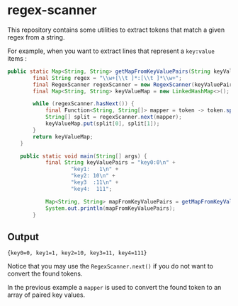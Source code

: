 # regex-scanner

This repository contains some utilities to extract tokens that match a given regex from a string.

For example, when you want to extract lines that represent a `key:value` items :

``` java
public static Map<String, String> getMapFromKeyValuePairs(String keyValuePairs) {
        final String regex = "\\w+[\\t ]*:[\\t ]*\\w+";
        final RegexScanner regexScanner = new RegexScanner(keyValuePairs, regex);
        final Map<String, String> keyValueMap = new LinkedHashMap<>();

        while (regexScanner.hasNext()) {
            final Function<String, String[]> mapper = token -> token.split("[\\t ]*:[\\t ]*");
            String[] split = regexScanner.next(mapper);
            keyValueMap.put(split[0], split[1]);
        }
        return keyValueMap;
    }

    public static void main(String[] args) {
            final String keyValuePairs = "key0:0\n" +
                    "key1:   1\n" +
                    "key2: 10\n" +
                    "key3  :11\n" +
                    "key4:  111";

            Map<String, String> mapFromKeyValuePairs = getMapFromKeyValuePairs(keyValuePairs);
            System.out.println(mapFromKeyValuePairs);
        }
```
## Output
```console
{key0=0, key1=1, key2=10, key3=11, key4=111}
```

Notice that you may use the `RegexScanner.next()` if you do not want to convert the found tokens.

In the previous example a `mapper` is used to convert the found token to an array of paired key values.
